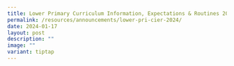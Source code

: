 ```yaml
---
title: Lower Primary Curriculum Information, Expectations & Routines 2024
permalink: /resources/announcements/lower-pri-cier-2024/
date: 2024-01-17
layout: post
description: ""
image: ""
variant: tiptap
---
```

<p></p>